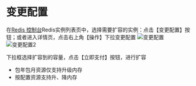 # 变更配置

在[Redis 控制台](https://redis-console.jdcloud.com/redis)Redis实例列表页中，选择需要扩容的实例：点击【变更配置】按钮；或者进入详情页，点击右上角【操作】下拉变更配置
![变更配置](https://github.com/jdcloudcom/cn/blob/master/image/Redis/change-conf1.png)
![变更配置2](https://github.com/jdcloudcom/cn/blob/master/image/Redis/change-conf2.png)

下拉框选择扩容到的容量，点击【立即支付】按钮，进行扩容
 - 包年包月资源仅支持升级内存
 - 按配置资源支持升、降内存


